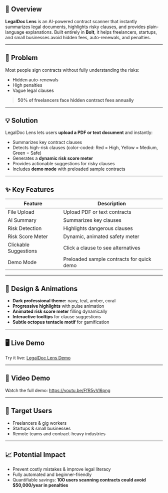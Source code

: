 ## 🚀 Overview
**LegalDoc Lens** is an AI-powered contract scanner that instantly summarizes legal documents, highlights risky clauses, and provides plain-language explanations. Built entirely in **Bolt**, it helps freelancers, startups, and small businesses avoid hidden fees, auto-renewals, and penalties.  

---

## 🎯 Problem
Most people sign contracts without fully understanding the risks:  
- Hidden auto-renewals  
- High penalties  
- Vague legal clauses  

> **50% of freelancers face hidden contract fees annually**  

---

## 💡 Solution
LegalDoc Lens lets users **upload a PDF or text document** and instantly:  
- Summarizes key contract clauses  
- Detects high-risk clauses (color-coded: Red = High, Yellow = Medium, Green = Safe)  
- Generates a **dynamic risk score meter**  
- Provides actionable suggestions for risky clauses  
- Includes **demo mode** with preloaded sample contracts  

---

## ✨ Key Features

| Feature | Description | 
|---------|-------------|
| File Upload | Upload PDF or text contracts | 
| AI Summary | Summarizes key clauses | 
| Risk Detection | Highlights dangerous clauses | 
| Risk Score Meter | Dynamic, animated safety meter | 
| Clickable Suggestions | Click a clause to see alternatives | 
| Demo Mode | Preloaded sample contracts for quick demo | 

---

## 🎨 Design & Animations
- **Dark professional theme:** navy, teal, amber, coral  
- **Progressive highlights** with pulse animation  
- **Animated risk score meter** filling dynamically  
- **Interactive tooltips** for clause suggestions  
- **Subtle octopus tentacle motif** for gamification  

---

## 🖥️ Live Demo
Try it live: [LegalDoc Lens Demo]([https://legal-doc-lens.vercel.app/)  

---

## 🎥 Video Demo
Watch the full demo: https://youtu.be/FfR5vVl6png

---

## 👥 Target Users
- Freelancers & gig workers  
- Startups & small businesses  
- Remote teams and contract-heavy industries  

---

## 📈 Potential Impact
- Prevent costly mistakes & improve legal literacy  
- Fully automated and beginner-friendly  
- Quantifiable savings: **100 users scanning contracts could avoid $50,000/year in penalties**  





